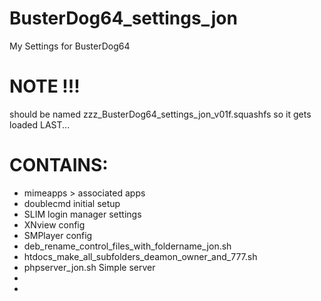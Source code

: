 # BusterDog64_settings_jon
My Settings for BusterDog64


# NOTE !!!
should be named zzz_BusterDog64_settings_jon_v01f.squashfs
so it gets loaded LAST...

# CONTAINS:
- mimeapps > associated apps
- doublecmd initial setup
- SLIM login manager settings
- XNview config
- SMPlayer config
- deb_rename_control_files_with_foldername_jon.sh
- htdocs_make_all_subfolders_deamon_owner_and_777.sh
- phpserver_jon.sh  Simple server
- 
- 


# 

#

#